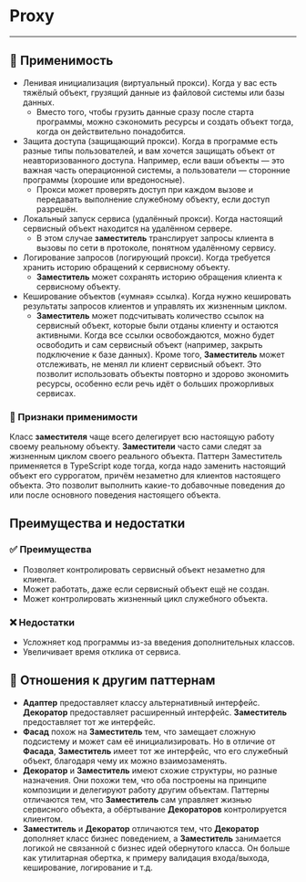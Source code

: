# Proxy

___

## 🤔 Применимость

- Ленивая инициализация (виртуальный прокси). Когда у вас есть тяжёлый объект,
грузящий данные из файловой системы или базы данных.
  - Вместо того, чтобы грузить данные сразу после старта программы, можно
сэкономить ресурсы и создать объект тогда, когда он действительно понадобится.
- Защита доступа (защищающий прокси). Когда в программе есть разные типы
пользователей, и вам хочется защищать объект от неавторизованного доступа.
Например, если ваши объекты — это важная часть операционной системы, а
пользователи — сторонние программы (хорошие или вредоносные).
  - Прокси может проверять доступ при каждом вызове и передавать выполнение
служебному объекту, если доступ разрешён.
- Локальный запуск сервиса (удалённый прокси). Когда настоящий сервисный объект
находится на удалённом сервере.
  - В этом случае **заместитель** транслирует запросы клиента в вызовы по сети в
протоколе, понятном удалённому сервису.
- Логирование запросов (логирующий прокси). Когда требуется хранить историю
обращений к сервисному объекту.
  - **Заместитель** может сохранять историю обращения клиента к сервисному объекту.
- Кеширование объектов («умная» ссылка). Когда нужно кешировать результаты
запросов клиентов и управлять их жизненным циклом.
  - **Заместитель** может подсчитывать количество ссылок на сервисный объект,
которые были отданы клиенту и остаются активными. Когда все ссылки освобождаются,
можно будет освободить и сам сервисный объект (например, закрыть подключение к
базе данных). Кроме того, **Заместитель** может отслеживать, не менял ли клиент
сервисный объект. Это позволит использовать объекты повторно и здорово экономить
ресурсы, особенно если речь идёт о больших прожорливых сервисах.

### 🎯 Признаки применимости

Класс **заместителя** чаще всего делегирует всю настоящую работу своему
реальному объекту. **Заместители** часто сами следят за жизненным циклом своего
реального объекта. Паттерн Заместитель применяется в TypeScript коде тогда,
когда надо заменить настоящий объект его суррогатом, причём незаметно для
клиентов настоящего объекта. Это позволит выполнить какие-то добавочные
поведения до или после основного поведения настоящего объекта.

## Преимущества и недостатки

### ✅ Преимущества

- Позволяет контролировать сервисный объект незаметно для клиента.
- Может работать, даже если сервисный объект ещё не создан.
- Может контролировать жизненный цикл служебного объекта.

### ❌ Недостатки

- Усложняет код программы из-за введения дополнительных классов.
- Увеличивает время отклика от сервиса.

## 🔁 Отношения к другим паттернам

- **Адаптер** предоставляет классу альтернативный интерфейс. **Декоратор**
предоставляет расширенный интерфейс. **Заместитель** предоставляет тот же интерфейс.
- **Фасад** похож на **Заместитель** тем, что замещает сложную подсистему и может
сам её инициализировать. Но в отличие от **Фасада**, **Заместитель** имеет тот же
интерфейс, что его служебный объект, благодаря чему их можно взаимозаменять.
- **Декоратор** и **Заместитель** имеют схожие структуры, но разные назначения.
Они похожи тем, что оба построены на принципе композиции и делегируют работу
другим объектам. Паттерны отличаются тем, что **Заместитель** сам управляет
жизнью сервисного объекта, а обёртывание **Декораторов** контролируется клиентом.
- **Заместитель** и **Декоратор** отличаются тем, что **Декоратор** дополняет класс
бизнес поведением, а **Заместитель** занимается логикой не связанной с бизнес идей
обернутого класса. Он больше как утилитарная обертка, к примеру валидация входа/выхода,
кеширование, логирование и т.д.
